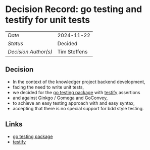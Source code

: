 # Decision Record: go testing and testify for unit tests

|                      |              |
|----------------------|--------------|
| *Date*               | 2024-11-22   |
| *Status*             | Decided      |
| *Decision Author(s)* | Tim Steffens |

## Decision

* In the context of the knowledger project backend development,
* facing the need to write unit tests,
* we decided for the [go testing package](https://pkg.go.dev/testing) with [testify](https://github.com/stretchr/testify) assertions
* and against Ginkgo / Gomega and  GoConvey,
* to achieve an easy testing approach with and easy syntax,
* accepting that there is no special support for bdd style testing.

## Links

* [go testing package](https://pkg.go.dev/testing)
* [testify](https://github.com/stretchr/testify)